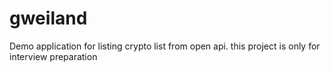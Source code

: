 # gweiland
 Demo application for listing crypto list from open api. this project is only for interview preparation
